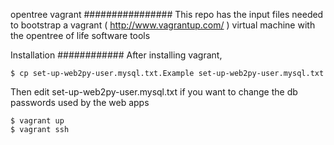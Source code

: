 opentree vagrant
################
This repo has the input files needed to bootstrap a vagrant ( http://www.vagrantup.com/ ) virtual
machine with the opentree of life software tools

Installation
############
After installing vagrant, 

    $ cp set-up-web2py-user.mysql.txt.Example set-up-web2py-user.mysql.txt

Then edit set-up-web2py-user.mysql.txt if you want to change the db passwords used by the web apps

    $ vagrant up
    $ vagrant ssh
